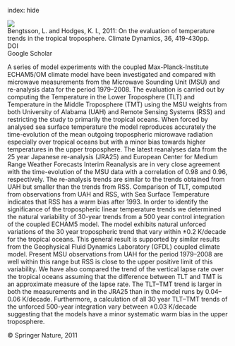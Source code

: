 index: hide

<div class="Citation">
    <div class="Citation-thumb CitationThumb-linked"  data-href="https://doi.org/10.1007/s00382-009-0680-y">
      <img src="https://static.claimspace.cloud/climate-study-static/refs/thumbs/10/Bengtsson_and_Hodges_2011-thumb.png" />
    </div>

  <div class="Citation-body">
    <div class="Citation-text">Bengtsson, L. and Hodges, K. I., 2011: On the evaluation of temperature trends in the tropical troposphere. <span class="Article-journal">Climate Dynamics, </span><span class="Article-volume">36, </span>419-430pp.</div>
    <div class="Citation-links">
      <div class="CitationLink" data-href="https://doi.org/10.1007/s00382-009-0680-y">
        <div class="CitationLink-icon CitationLink-Doi"></div>
        <div class="CitationLink-text">DOI</div>
      </div>
      <div class="CitationLink" data-href="https://scholar.google.com/scholar?q=10.1007/s00382-009-0680-y">
        <div class="CitationLink-icon CitationLink-Scholar"></div>
        <div class="CitationLink-text">Google Scholar</div>
      </div>
    </div>
  </div>
</div>

A series of model experiments with the coupled Max-Planck-Institute ECHAM5/OM climate model have been investigated and compared with microwave measurements from the Microwave Sounding Unit (MSU) and re-analysis data for the period 1979–2008. The evaluation is carried out by computing the Temperature in the Lower Troposphere (TLT) and Temperature in the Middle Troposphere (TMT) using the MSU weights from both University of Alabama (UAH) and Remote Sensing Systems (RSS) and restricting the study to primarily the tropical oceans. When forced by analysed sea surface temperature the model reproduces accurately the time-evolution of the mean outgoing tropospheric microwave radiation especially over tropical oceans but with a minor bias towards higher temperatures in the upper troposphere. The latest reanalyses data from the 25 year Japanese re-analysis (JRA25) and European Center for Medium Range Weather Forecasts Interim Reanalysis are in very close agreement with the time-evolution of the MSU data with a correlation of 0.98 and 0.96, respectively. The re-analysis trends are similar to the trends obtained from UAH but smaller than the trends from RSS. Comparison of TLT, computed from observations from UAH and RSS, with Sea Surface Temperature indicates that RSS has a warm bias after 1993. In order to identify the significance of the tropospheric linear temperature trends we determined the natural variability of 30-year trends from a 500 year control integration of the coupled ECHAM5 model. The model exhibits natural unforced variations of the 30 year tropospheric trend that vary within ±0.2 K/decade for the tropical oceans. This general result is supported by similar results from the Geophysical Fluid Dynamics Laboratory (GFDL) coupled climate model. Present MSU observations from UAH for the period 1979–2008 are well within this range but RSS is close to the upper positive limit of this variability. We have also compared the trend of the vertical lapse rate over the tropical oceans assuming that the difference between TLT and TMT is an approximate measure of the lapse rate. The TLT–TMT trend is larger in both the measurements and in the JRA25 than in the model runs by 0.04–0.06 K/decade. Furthermore, a calculation of all 30 year TLT–TMT trends of the unforced 500-year integration vary between ±0.03 K/decade suggesting that the models have a minor systematic warm bias in the upper troposphere.

<div class="Citation-copy">
&copy; Springer Nature, 2011
</div>